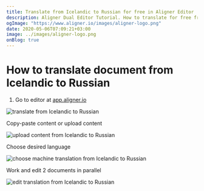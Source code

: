 ```yaml
---
title: Translate from Icelandic to Russian for free in Aligner Editor
description: Aligner Dual Editor Tutorial. How to translate for free from Icelandic to Russian. Aligner is multilingual document management platform. 
ogImage: "https://www.aligner.io/images/aligner-logo.png"
date: 2020-05-06T07:09:21+03:00
image: ../images/aligner-logo.png
onBlog: true
---
```


# How to translate document from Icelandic to Russian

1. Go to editor at [app.aligner.io](https://app.aligner.io "Aligner App web page")

![translate from Icelandic to Russian](../aligner-blank-editor.png "translate from Icelandic to Russian")

Copy-paste content or upload content

![upload content from Icelandic to Russian](../aligner-uploaded-document.png "upload content from Icelandic to Russian")

Choose desired language

![choose machine translation from Icelandic to Russian](../aligner-language-dropdown.png "choose machine translation from Icelandic to Russian")

Work and edit 2 documents in parallel

![edit translation from Icelandic to Russian](../aligner-double-sitded-editor.png "edit translation from Icelandic to Russian")

